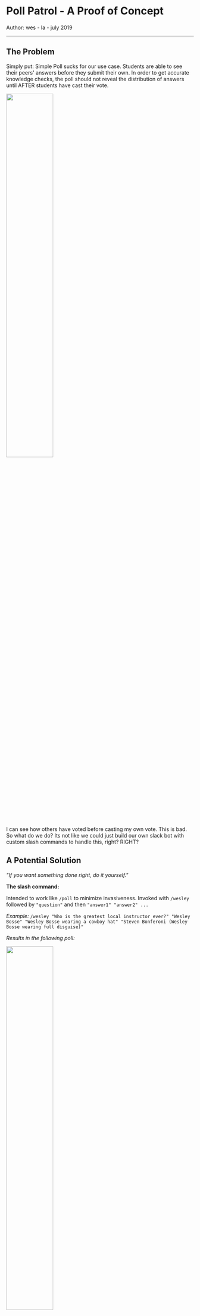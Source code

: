 # Poll Patrol - A Proof of Concept
Author: wes - la - july 2019
___

## The Problem
Simply put: Simple Poll sucks for our use case. Students are able to see their peers' answers before they submit their own. In order to get accurate knowledge checks, the poll should not reveal the distribution of answers until AFTER students have cast their vote.

<img src="sp_bad.png" style="width:50%">  

I can see how others have voted before casting my own vote. This is bad. So what do we do? Its not like we could just build our own slack bot with custom slash commands to handle this, right? RIGHT?

## A Potential Solution

_"If you want something done right, do it yourself."_

**The slash command:**  

Intended to work like `/poll` to minimize invasiveness. Invoked with `/wesley` followed by `"question"` and then `"answer1" "answer2" ...` 

*Example:* `/wesley "Who is the greatest local instructor ever?" "Wesley Bosse" "Wesley Bosse wearing a cowboy hat" "Steven Bonferoni (Wesley Bosse wearing full disguise)"`

*Results in the following poll:*

<img src="sample_poll.png" style="width:50%"> 
<br>  

**Voting:**

Students vote on the poll like normal. A pop-up message provides the students with confirmation that their vote is being counted, but the poll itself is not modified to display current answers. 

<img src="confirm_vote.png" style="width:50%"> 

**Releasing Results:**

Once the instructor is satisfied with the amount of votes received (still working on a way to track this) they can select the "release results" button. This generates a horizontal bar plot to show the answer counts. In the following example, there were 3 votes for answer1, 6 votes for answer2, and 4 votes for answer3 which resulted in this graphic:

<img src="results.png" style="width:50%"> 

**Moving Forward:**
- Improve the graph quality with labels, better coloring, etc.
- Give poll creator a count of answers received.
- Clean up the disgusting code that powers all of this currently. 